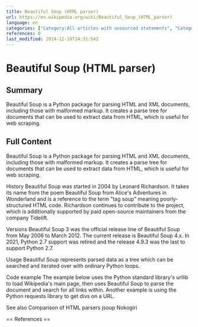 ```yaml
---
title: Beautiful Soup (HTML parser)
url: https://en.wikipedia.org/wiki/Beautiful_Soup_(HTML_parser)
language: en
categories: ["Category:All articles with unsourced statements", "Category:Articles with short description", "Category:Articles with unsourced statements from May 2024", "Category:HTML parsers", "Category:Python (programming language) libraries", "Category:Short description matches Wikidata", "Category:Software using the MIT license", "Category:XML parsers"]
references: 0
last_modified: 2024-12-19T14:31:54Z
---
```


# Beautiful Soup (HTML parser)

## Summary

Beautiful Soup is a Python package for parsing HTML and XML documents, including those with malformed markup. It creates a parse tree for documents that can be used to extract data from HTML, which is useful for web scraping.

## Full Content

Beautiful Soup is a Python package for parsing HTML and XML documents, including those with malformed markup. It creates a parse tree for documents that can be used to extract data from HTML, which is useful for web scraping.

History
Beautiful Soup was started in 2004 by Leonard Richardson. It takes its name from the poem Beautiful Soup from Alice's Adventures in Wonderland and is a reference to the term "tag soup" meaning poorly-structured HTML code. Richardson continues to contribute to the project, which is additionally supported by paid open-source maintainers from the company Tidelift.

Versions
Beautiful Soup 3 was the official release line of Beautiful Soup from May 2006 to March 2012. The current release is Beautiful Soup 4.x.
In 2021, Python 2.7 support was retired and the release 4.9.3 was the last to support Python 2.7.

Usage
Beautiful Soup represents parsed data as a tree which can be searched and iterated over with ordinary Python loops.

Code example
The example below uses the Python standard library's urllib to load Wikipedia's main page, then uses Beautiful Soup to parse the document and search for all links within. 
Another example is using the Python requests library to get divs on a URL.

See also
Comparison of HTML parsers
jsoup
Nokogiri


== References ==
